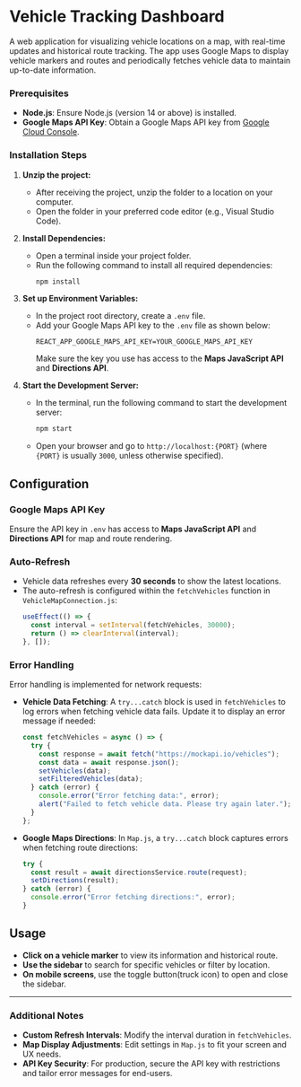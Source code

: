

# **Vehicle Tracking Dashboard**

A web application for visualizing vehicle locations on a map, with real-time updates and historical route tracking. The app uses Google Maps to display vehicle markers and routes and periodically fetches vehicle data to maintain up-to-date information.

### **Prerequisites**
- **Node.js**: Ensure Node.js (version 14 or above) is installed.
- **Google Maps API Key**: Obtain a Google Maps API key from [Google Cloud Console](https://console.cloud.google.com/).

### **Installation Steps**

1. **Unzip the project:**
   - After receiving the project, unzip the folder to a location on your computer.
   - Open the folder in your preferred code editor (e.g., Visual Studio Code).

2. **Install Dependencies:**
   - Open a terminal inside your project folder.
   - Run the following command to install all required dependencies:
     ```bash
     npm install
     ```

3. **Set up Environment Variables:**
   - In the project root directory, create a `.env` file.
   - Add your Google Maps API key to the `.env` file as shown below:
     ```plaintext
     REACT_APP_GOOGLE_MAPS_API_KEY=YOUR_GOOGLE_MAPS_API_KEY
     ```
     Make sure the key you use has access to the **Maps JavaScript API** and **Directions API**.

4. **Start the Development Server:**
   - In the terminal, run the following command to start the development server:
     ```bash
     npm start
     ```
   - Open your browser and go to `http://localhost:{PORT}` (where `{PORT}` is usually `3000`, unless otherwise specified).

## **Configuration**

### **Google Maps API Key**
Ensure the API key in `.env` has access to **Maps JavaScript API** and **Directions API** for map and route rendering.

### **Auto-Refresh**
- Vehicle data refreshes every **30 seconds** to show the latest locations.
- The auto-refresh is configured within the `fetchVehicles` function in `VehicleMapConnection.js`:
  ```javascript
  useEffect(() => {
    const interval = setInterval(fetchVehicles, 30000);
    return () => clearInterval(interval);
  }, []);
  ```

### **Error Handling**
Error handling is implemented for network requests:
- **Vehicle Data Fetching**: A `try...catch` block is used in `fetchVehicles` to log errors when fetching vehicle data fails. Update it to display an error message if needed:
  ```javascript
  const fetchVehicles = async () => {
    try {
      const response = await fetch("https://mockapi.io/vehicles");
      const data = await response.json();
      setVehicles(data);
      setFilteredVehicles(data);
    } catch (error) {
      console.error("Error fetching data:", error);
      alert("Failed to fetch vehicle data. Please try again later.");
    }
  };
  ```
- **Google Maps Directions**: In `Map.js`, a `try...catch` block captures errors when fetching route directions:
  ```javascript
  try {
    const result = await directionsService.route(request);
    setDirections(result);
  } catch (error) {
    console.error("Error fetching directions:", error);
  }
  ```

## **Usage**

- **Click on a vehicle marker** to view its information and historical route.
- **Use the sidebar** to search for specific vehicles or filter by location.
- **On mobile screens**, use the toggle button(truck icon) to open and close the sidebar.

---

### **Additional Notes**
- **Custom Refresh Intervals**: Modify the interval duration in `fetchVehicles`.
- **Map Display Adjustments**: Edit settings in `Map.js` to fit your screen and UX needs.
- **API Key Security**: For production, secure the API key with restrictions and tailor error messages for end-users.
 

